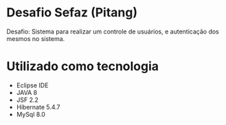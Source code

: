 # Desafio Sefaz (Pitang)

Desafio: Sistema para realizar um controle de usuários, e autenticação dos mesmos no sistema.

# Utilizado como tecnologia
- Eclipse IDE
- JAVA 8
- JSF 2.2
- Hibernate 5.4.7
- MySql 8.0
